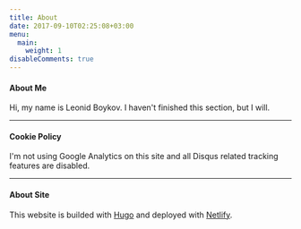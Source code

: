 ```yaml
---
title: About
date: 2017-09-10T02:25:08+03:00
menu:
  main:
    weight: 1
disableComments: true
---
```


#### About Me

Hi, my name is Leonid Boykov. I haven't finished this section, but I will.

---

#### Cookie Policy

I'm not using Google Analytics on this site and all Disqus related tracking
features are disabled.

---

#### About Site

This website is builded with [Hugo](https://gohugo.io) and deployed with
[Netlify](https://www.netlify.com).
